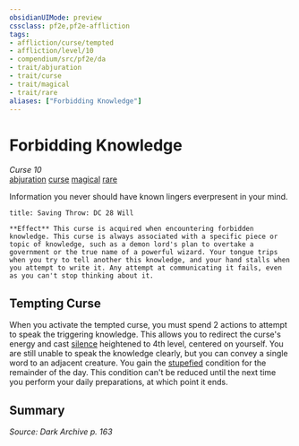 ```yaml
---
obsidianUIMode: preview
cssclass: pf2e,pf2e-affliction
tags:
- affliction/curse/tempted
- affliction/level/10
- compendium/src/pf2e/da
- trait/abjuration
- trait/curse
- trait/magical
- trait/rare
aliases: ["Forbidding Knowledge"]
---
```

# Forbidding Knowledge
*Curse 10*  
[abjuration](rules/traits/abjuration.md)  [curse](rules/traits/curse.md)  [magical](rules/traits/magical.md)  [rare](rules/traits/rare.md)  

Information you never should have known lingers everpresent in your mind.

```ad-inline-affliction
title: Saving Throw: DC 28 Will

**Effect** This curse is acquired when encountering forbidden knowledge. This curse is always associated with a specific piece or topic of knowledge, such as a demon lord's plan to overtake a government or the true name of a powerful wizard. Your tongue trips when you try to tell another this knowledge, and your hand stalls when you attempt to write it. Any attempt at communicating it fails, even as you can't stop thinking about it.
```

## Tempting Curse

When you activate the tempted curse, you must spend 2 actions to attempt to speak the triggering knowledge. This allows you to redirect the curse's energy and cast [silence](compendium/spells/silence.md) heightened to 4th level, centered on yourself. You are still unable to speak the knowledge clearly, but you can convey a single word to an adjacent creature. You gain the [stupefied](rules/conditions.md#Stupefied) condition for the remainder of the day. This condition can't be reduced until the next time you perform your daily preparations, at which point it ends.

## Summary

*Source: Dark Archive p. 163*